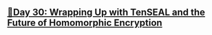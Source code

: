 ## [🚀Day 30: Wrapping Up with TenSEAL and the Future of Homomorphic Encryption](https://www.linkedin.com/pulse/day-30-wrapping-up-tenseal-future-homomorphic-encryption-6nxhf/?trackingId=RnfoM%2FoXjATTIMgxygtEEw%3D%3D)
